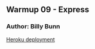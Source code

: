 ## Warmup 09 - Express
### Author: Billy Bunn

[Heroku deployment](https://warmup-7-bb.herokuapp.com/)